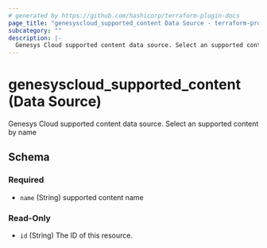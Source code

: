 ```yaml
---
# generated by https://github.com/hashicorp/terraform-plugin-docs
page_title: "genesyscloud_supported_content Data Source - terraform-provider-genesyscloud"
subcategory: ""
description: |-
  Genesys Cloud supported content data source. Select an supported content by name
---
```


# genesyscloud_supported_content (Data Source)

Genesys Cloud supported content data source. Select an supported content by name



<!-- schema generated by tfplugindocs -->
## Schema

### Required

- `name` (String) supported content name

### Read-Only

- `id` (String) The ID of this resource.
